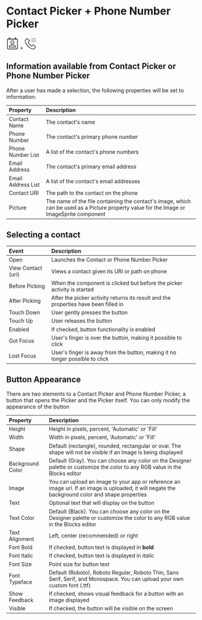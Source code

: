 # Contact Picker + Phone Number Picker

![](../../../../.gitbook/assets/contact-picker-icon.png) + ![](../../../../.gitbook/assets/phone-number-picker-icon.png)

## Information available from Contact Picker or Phone Number Picker

After a user has made a selection, the following properties will be set to information:

| Property | Description |
| :--- | :--- |
| Contact Name | The contact's name |
| Phone Number | The contact's primary phone number |
| Phone Number List | A list of the contact's phone numbers |
| Email Address | The contact's primary email address |
| Email Address List | A list of the contact's email addresses |
| Contact URI | The path to the contact on the phone |
| Picture | The name of the file containing the contact's image, which can be used as a Picture property value for the Image or ImageSprite component |

## Selecting a contact

| Event | Description |
| :--- | :--- |
| Open | Launches the Contact or Phone Number Picker |
| View Contact \(uri\) | Views a contact given its URI or path on phone |
| Before Picking | When the component is clicked but before the picker activity is started |
| After Picking | After the picker activity returns its result and the properties have been filled in |
| Touch Down | User gently presses the button |
| Touch Up | User releases the button |
| Enabled | If checked, button functionality is enabled |
| Got Focus | User's finger is over the button, making it possible to click |
| Lost Focus | User's finger is away from the button, making it no longer possible to click |

## Button Appearance

There are two elements to a Contact Picker and Phone Number Picker, a button that opens the Picker and the Picker itself. You can only modify the appearance of the button

| Property | Description |
| :--- | :--- |
| Height | Height in pixels, percent, 'Automatic' or 'Fill' |
| Width | Width in pixels, percent, 'Automatic' or 'Fill' |
| Shape | Default \(rectangle\), rounded, rectangular or oval.  The shape will not be visible if an Image is being displayed |
| Background Color | Default \(Gray\). You can choose any color on the Designer palette or customize the color to any RGB value in the Blocks editor |
| Image | You can upload an image to your app or reference an image url. If an image is uploaded, it will negate the background color and shape properties |
| Text | Optional text that will display on the button |
| Text Color | Default \(Black\). You can choose any color on the Designer palette or customize the color to any RGB value in the Blocks editor |
| Text Alignment | Left, center \(recommended\) or right |
| Font Bold | If checked, button text is displayed in **bold** |
| Font Italic | If checked, button text is displayed in _italic_ |
| Font Size | Point size for button text |
| Font Typeface | Default \(Roboto\), Roboto Regular, Roboto Thin, Sans Serif, Serif, and Monospace. You can upload your own custom font \(.ttf\) |
| Show Feedback | If checked, shows visual feedback for a button with an image displayed |
| Visible | If checked, the button will be visible on the screen |


